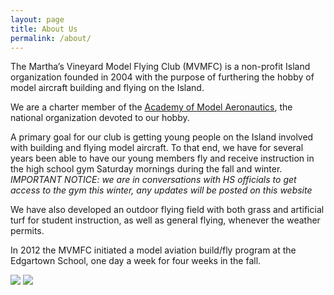```yaml
---
layout: page
title: About Us
permalink: /about/
---
```


The Martha’s Vineyard Model Flying Club (MVMFC) is a non-profit Island
organization founded in 2004 with the purpose of furthering the hobby of model
aircraft building and flying on the Island.

We are a charter member of the [Academy of Model Aeronautics](http://www.modelaircraft.org/),
the national organization devoted to our hobby.

A primary goal for our club is getting young people on the Island involved
with building and flying model aircraft. To that end, we have for several years been
able to have our young members fly and receive instruction in the high school gym
Saturday mornings during the fall and winter.
*IMPORTANT NOTICE: we are in conversations with HS officials to get access
to the gym this winter, any updates will be posted on this website*

We have also developed an outdoor
flying field with both grass and artificial turf for student instruction, as well as
general flying, whenever the weather permits.

In 2012 the MVMFC initiated a model aviation build/fly program at the
Edgartown School, one day a week for four weeks in the fall.

![](/assets/sm_mvmfc_website-254.JPG)
![](/assets/sm_mvmfc_website-041.jpg)
